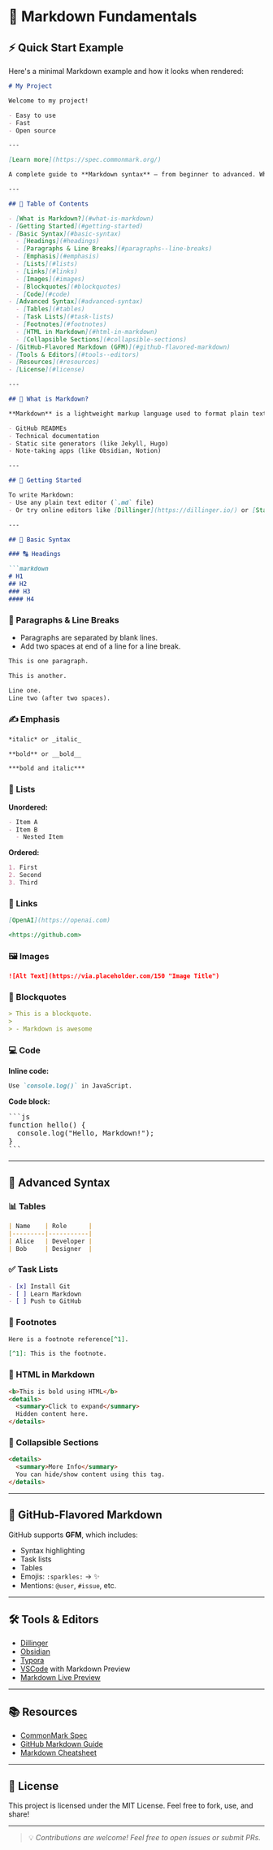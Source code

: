 # 📘 Markdown Fundamentals

## ⚡ Quick Start Example

Here's a minimal Markdown example and how it looks when rendered:

```markdown
# My Project

Welcome to my project!

- Easy to use
- Fast
- Open source

---

[Learn more](https://spec.commonmark.org/)

A complete guide to **Markdown syntax** – from beginner to advanced. Whether you're writing documentation, READMEs, blog posts, or wikis, this repo will help you master Markdown formatting with real examples.

---

## 📂 Table of Contents

- [What is Markdown?](#what-is-markdown)
- [Getting Started](#getting-started)
- [Basic Syntax](#basic-syntax)
  - [Headings](#headings)
  - [Paragraphs & Line Breaks](#paragraphs--line-breaks)
  - [Emphasis](#emphasis)
  - [Lists](#lists)
  - [Links](#links)
  - [Images](#images)
  - [Blockquotes](#blockquotes)
  - [Code](#code)
- [Advanced Syntax](#advanced-syntax)
  - [Tables](#tables)
  - [Task Lists](#task-lists)
  - [Footnotes](#footnotes)
  - [HTML in Markdown](#html-in-markdown)
  - [Collapsible Sections](#collapsible-sections)
- [GitHub-Flavored Markdown (GFM)](#github-flavored-markdown)
- [Tools & Editors](#tools--editors)
- [Resources](#resources)
- [License](#license)

---

## 📖 What is Markdown?

**Markdown** is a lightweight markup language used to format plain text. It’s widely used in:

- GitHub READMEs
- Technical documentation
- Static site generators (like Jekyll, Hugo)
- Note-taking apps (like Obsidian, Notion)

---

## 🚀 Getting Started

To write Markdown:
- Use any plain text editor (`.md` file)
- Or try online editors like [Dillinger](https://dillinger.io/) or [StackEdit](https://stackedit.io/)

---

## 🧱 Basic Syntax

### 🔠 Headings

```markdown
# H1
## H2
### H3
#### H4
```

### 📄 Paragraphs & Line Breaks

* Paragraphs are separated by blank lines.
* Add two spaces at end of a line for a line break.

```markdown
This is one paragraph.

This is another.

Line one.  
Line two (after two spaces).
```

### ✍ Emphasis

```markdown
*italic* or _italic_

**bold** or __bold__

***bold and italic***
```

### 🔢 Lists

**Unordered:**

```markdown
- Item A
- Item B
  - Nested Item
```

**Ordered:**

```markdown
1. First
2. Second
3. Third
```

### 🔗 Links

```markdown
[OpenAI](https://openai.com)

<https://github.com>
```

### 🖼️ Images

```markdown
![Alt Text](https://via.placeholder.com/150 "Image Title")
```

### 💬 Blockquotes

```markdown
> This is a blockquote.
> 
> - Markdown is awesome
```

### 💻 Code

**Inline code:**

```markdown
Use `console.log()` in JavaScript.
```

**Code block:**

<pre>
```js
function hello() {
  console.log("Hello, Markdown!");
}
```
</pre>

---

## 🚀 Advanced Syntax

### 📊 Tables

```markdown
| Name    | Role      |
|---------|-----------|
| Alice   | Developer |
| Bob     | Designer  |
```

### ✅ Task Lists

```markdown
- [x] Install Git
- [ ] Learn Markdown
- [ ] Push to GitHub
```

### 🧷 Footnotes

```markdown
Here is a footnote reference[^1].

[^1]: This is the footnote.
```

### 🧱 HTML in Markdown

```markdown
<b>This is bold using HTML</b>
<details>
  <summary>Click to expand</summary>
  Hidden content here.
</details>
```

### 🔽 Collapsible Sections

```markdown
<details>
  <summary>More Info</summary>
  You can hide/show content using this tag.
</details>
```

---

## 🧬 GitHub-Flavored Markdown

GitHub supports **GFM**, which includes:

* Syntax highlighting
* Task lists
* Tables
* Emojis: `:sparkles:` → ✨
* Mentions: `@user`, `#issue`, etc.

---

## 🛠️ Tools & Editors

* [Dillinger](https://dillinger.io/)
* [Obsidian](https://obsidian.md/)
* [Typora](https://typora.io/)
* [VSCode](https://code.visualstudio.com/) with Markdown Preview
* [Markdown Live Preview](https://markdownlivepreview.com/)

---

## 📚 Resources

* [CommonMark Spec](https://spec.commonmark.org/)
* [GitHub Markdown Guide](https://guides.github.com/features/mastering-markdown/)
* [Markdown Cheatsheet](https://www.markdownguide.org/cheat-sheet/)

---

## 📜 License

This project is licensed under the MIT License.
Feel free to fork, use, and share!

---

> 💡 *Contributions are welcome! Feel free to open issues or submit PRs.*

